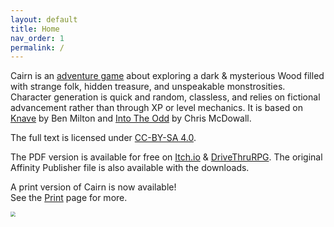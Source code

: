 ```yaml
---
layout: default
title: Home
nav_order: 1
permalink: /
---
```


Cairn is an [adventure game](http://questingblog.com/adventure-game-vs-osr) about exploring a dark & mysterious Wood filled with strange folk, hidden treasure, and unspeakable monstrosities. Character generation is quick and random, classless, and relies on fictional advancement rather than through XP or level mechanics. It is based on [Knave](https://www.drivethrurpg.com/product/250888/Knave) by Ben Milton and [Into The Odd](https://chrismcdee.itch.io/electric-bastionland) by Chris McDowall.

The full text is licensed under [CC-BY-SA 4.0](https://creativecommons.org/licenses/by-sa/4.0/).  

The PDF version is available for free on [Itch.io](https://yochaigal.itch.io/cairn) & [DriveThruRPG](https://www.drivethrurpg.com/product/330809/Cairn). The original Affinity Publisher file is also available with the downloads.

A print version of Cairn is now available!  
See the [Print](/print.md) page for more.

<p></p>

<img src="https://yochaigal.github.io/cairn/img/cairn.png" style="zoom:50%;" />
